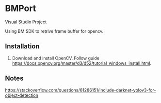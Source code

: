 # BMPort

Visual Studio Project

Using BM SDK to retrive frame buffer for opencv.



## Installation

1. Download and install OpenCV. Follow guide https://docs.opencv.org/master/d3/d52/tutorial_windows_install.html.


## Notes

https://stackoverflow.com/questions/61286151/include-darknet-yolov3-for-object-detection
